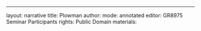 ---
layout: narrative
title: Plowman
author:
mode: annotated
editor: GR8975 Seminar Participants
rights: Public Domain
materials: 